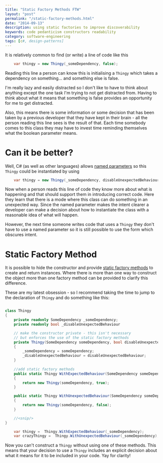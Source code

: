 ```yaml
---
title: "Static Factory Methods FTW"
layout: "post"
permalink: "/static-factory-methods.html"
date: "2014-09-13"
description: using static factories to improve discoverability
keywords: code pedanticism constructors readability
category: software-engineering
tags: [c#, design-patterns]
---
```


It is relatively common to find (or write) a line of code like this

```csharp 
	var thingy = new Thingy(_someDependency, false);
```

Reading this line a person can know this is initialising a `Thingy` which takes a dependency on something... and something else is false.

I'm really lazy and easily distracted so I don't like to have to think about anything except the one task I'm trying to not get distracted from. Having to think about what it means that something is false provides an opportunity for me to get distracted. 

<!--more-->

Also, this means there is some information or some decision that has been taken by a previous developer that they have kept in their brain - all the person reading this line sees is the result of that. Each time somebody comes to this class they may have to invest time reminding themselves what the boolean parameter means.

# Can it be better?

Well, C# (as well as other languages) allows [named parameters](http://msdn.microsoft.com/en-gb/library/dd264739.aspx) so this `Thingy` could be instantiated by using

```csharp 
	var thingy = new Thingy(_someDependency, disableUnexpectedBehaviour: false);
```

Now when a person reads this line of code they know more about what is happening and that should support them in introducing correct code. Here they learn that there is a mode where this class can do something in an unexpected way. Since the named parameter makes the intent clearer a developer can make a decision about how to instantiate the class with a reasonable idea of what will happen. 

However, the next time someone writes code that uses a `Thingy` they don't have to use a named parameter so it is still possible to use the form which obscures intent.

# Static Factory Method

It is possible to hide the constructor and provide [static factory methods](http://refactoring.com/catalog/replaceConstructorWithFactoryMethod.html) to create and return instances. Where there is more than one way to construct the object more than one factory method can be provided to clarify this difference.

These are my latest obsession - so I recommend taking the time to jump to the declaration of `Thingy` and do something like this:

```csharp 

class Thingy 
{
    private readonly SomeDependency _someDependency;
	private readonly bool _disableUnexpectedBehaviour

    // make the constructor private - this isn't necessary 
    // but enforces the use of the static factory methods
	private Thingy(SomeDependency someDependency, bool disableUnexpectedBehaviour) 
	{
		_someDependency = someDependency;
		_disableUnexpectedBehaviour = disableUnexpectedBehaviour;
	}
	
	//add static factory methods
	public static Thingy WithExpectedBehaviour(SomeDependency someDependency)
	{
		return new Thingy(someDependency, true);
	}

	public static Thingy WithUnexpectedBehaviour(SomeDependency someDependency)
	{
		return new Thingy(someDependency, false);
	}

	//<snip/>
}

	var thingy =  Thingy.WithExpectedBehaviour(_someDependency);
	var crazyThingy =  Thingy.WithUnexpectedBehaviour(_someDependency);

```

Now you can't construct a `Thingy` without using one of these methods. This means that your decision to use a `Thingy` includes an explicit decision about what it means for it to be included in your code. Yay for clarity!